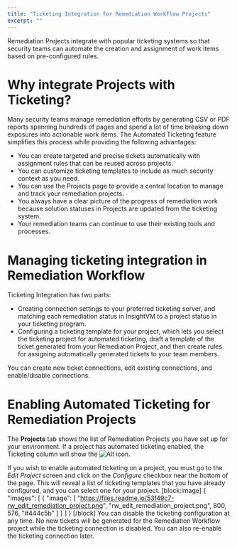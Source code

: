 ```yaml
---
title: "Ticketing Integration for Remediation Workflow Projects"
excerpt: ""
---
```

Remediation Projects integrate with popular ticketing systems so that security teams can automate the creation and assignment of work items based on pre-configured rules.

# Why integrate Projects with Ticketing?

Many security teams manage remediation efforts by generating CSV or PDF reports spanning hundreds of pages and spend a lot of time breaking down exposures into actionable work items. The Automated Ticketing feature simplifies this process while providing the following advantages:

* You can create targeted and precise tickets automatically with assignment rules that can be reused across projects.
* You can customize ticketing templates to include as much security context as you need.
* You can use the Projects page to provide a central location to manage and track your remediation projects. 
* You always have a clear picture of the progress of remediation work because solution statuses in Projects are updated from the ticketing system. 
* Your remediation teams can continue to use their existing tools and processes.

# Managing ticketing integration in Remediation Workflow
Ticketing Integration has two parts: 
* Creating connection settings to your preferred ticketing server, and matching each remediation status in InsightVM to a project status in your ticketing program. 
* Configuring a ticketing template for your project, which lets you select the ticketing project for automated ticketing, draft a template of the ticket generated from your Remediation Project, and then create rules for assigning automatically generated tickets to your team members.

You can create new ticket connections, edit existing connections, and enable/disable connections. 

# Enabling Automated Ticketing for Remediation Projects

The **Projects** tab shows the list of Remediation Projects you have set up for your environment. If a project has automated ticketing enabled, the Ticketing column will show the ![Alt](https://files.readme.io/23e17c9-rw_ticketing_enabled_icon.png) icon.

If you wish to enable automated ticketing on a project, you must go to the _Edit Project_ screen and click on the _Configure_ checkbox near the bottom of the page. This will reveal a list of ticketing templates that you have already configured, and you can select one for your project.
[block:image]
{
  "images": [
    {
      "image": [
        "https://files.readme.io/53f49c7-rw_edit_remediation_project.png",
        "rw_edit_remediation_project.png",
        800,
        576,
        "#444c5b"
      ]
    }
  ]
}
[/block]
You can disable the ticketing configuration at any time. No new tickets will be generated for the Remediation Workflow project while the ticketing connection is disabled. You can also re-enable the ticketing connection later.